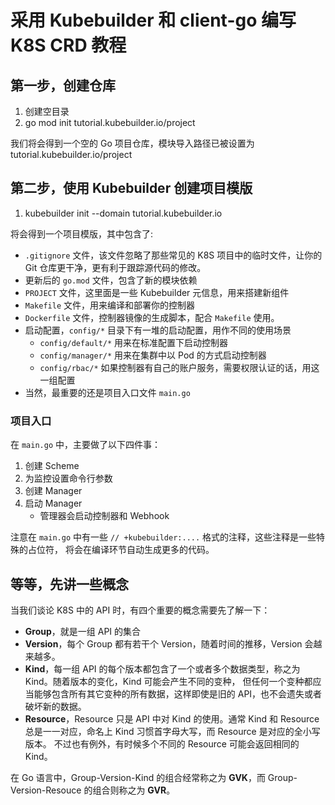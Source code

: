 # 采用 Kubebuilder 和 client-go 编写 K8S CRD 教程

## 第一步，创建仓库

1. 创建空目录
2. go mod init tutorial.kubebuilder.io/project

我们将会得到一个空的 Go 项目仓库，模块导入路径已被设置为 tutorial.kubebuilder.io/project

## 第二步，使用 Kubebuilder 创建项目模版

1. kubebuilder init --domain tutorial.kubebuilder.io

将会得到一个项目模版，其中包含了:

* `.gitignore` 文件，该文件忽略了那些常见的 K8S 项目中的临时文件，让你的 Git 仓库更干净，更有利于跟踪源代码的修改。
* 更新后的 `go.mod` 文件，包含了新的模块依赖
* `PROJECT` 文件，这里面是一些 Kubebuilder 元信息，用来搭建新组件
* `Makefile` 文件，用来编译和部署你的控制器
* `Dockerfile` 文件，控制器镜像的生成脚本，配合 `Makefile` 使用。
* 启动配置，`config/*` 目录下有一堆的启动配置，用作不同的使用场景
    - `config/default/*` 用来在标准配置下启动控制器
    - `config/manager/*` 用来在集群中以 Pod 的方式启动控制器
    - `config/rbac/*` 如果控制器有自己的账户服务，需要权限认证的话，用这一组配置
* 当然，最重要的还是项目入口文件 `main.go`

### 项目入口

在 `main.go` 中，主要做了以下四件事：

1. 创建 Scheme
2. 为监控设置命令行参数
3. 创建 Manager
4. 启动 Manager
    - 管理器会启动控制器和 Webhook

注意在 `main.go` 中有一些 `// +kubebuilder:....` 格式的注释，这些注释是一些特殊的占位符，
将会在编译环节自动生成更多的代码。

## 等等，先讲一些概念

当我们谈论 K8S 中的 API 时，有四个重要的概念需要先了解一下：

* **Group**，就是一组 API 的集合
* **Version**，每个 Group 都有若干个 Version，随着时间的推移，Version 会越来越多。
* **Kind**，每一组 API 的每个版本都包含了一个或者多个数据类型，称之为 Kind。随着版本的变化，Kind 可能会产生不同的变种，
  但任何一个变种都应当能够包含所有其它变种的所有数据，这样即使是旧的 API，也不会遗失或者破坏新的数据。
* **Resource**，Resource 只是 API 中对 Kind 的使用。通常 Kind 和 Resource 总是一一对应，命名上 Kind 习惯首字母大写，而 Resource 是对应的全小写版本。
  不过也有例外，有时候多个不同的 Resource 可能会返回相同的 Kind。

在 Go 语言中，Group-Version-Kind 的组合经常称之为 **GVK**，而 Group-Version-Resouce 的组合则称之为 **GVR**。

